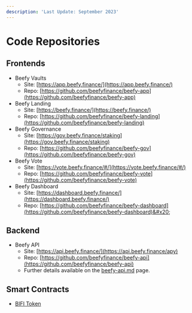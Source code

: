 ```yaml
---
description: 'Last Update: September 2023'
---
```


# Code Repositories

## Frontends

* Beefy Vaults
  * Site: [https://app.beefy.finance/](https://app.beefy.finance/)
  * Repo: [https://github.com/beefyfinance/beefy-app](https://github.com/beefyfinance/beefy-app)
* Beefy Landing
  * Site: [https://beefy.finance/](https://beefy.finance/)
  * Repo: [https://github.com/beefyfinance/beefy-landing](https://github.com/beefyfinance/beefy-landing)
* Beefy Governance
  * Site: [https://gov.beefy.finance/staking](https://gov.beefy.finance/staking)
  * Repo: [https://github.com/beefyfinance/beefy-gov](https://github.com/beefyfinance/beefy-gov)
* Beefy Vote
  * Site: [https://vote.beefy.finance/#/](https://vote.beefy.finance/#/)
  * Repo: [https://github.com/beefyfinance/beefy-vote](https://github.com/beefyfinance/beefy-vote)
* Beefy Dashboard
  * Site: [https://dashboard.beefy.finance/](https://dashboard.beefy.finance/)
  * Repo: [https://github.com/beefyfinance/beefy-dashboard](https://github.com/beefyfinance/beefy-dashboard)&#x20;

## Backend

* Beefy API
  * Site: [https://api.beefy.finance/](https://api.beefy.finance/apy)
  * Repo: [https://github.com/beefyfinance/beefy-api](https://github.com/beefyfinance/beefy-api)
  * Further details available on the [beefy-api.md](../developer-documentation/beefy-api.md "mention") page.

## Smart Contracts

* [BIFI Token](https://etherscan.io/address/0xb1f1ee126e9c96231cc3d3fad7c08b4cf873b1f1)
